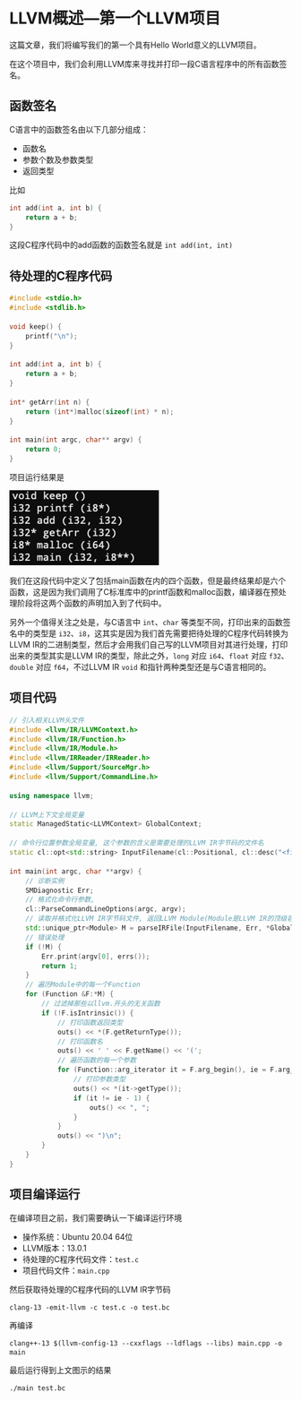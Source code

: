 # LLVM概述—第一个LLVM项目

这篇文章，我们将编写我们的第一个具有Hello World意义的LLVM项目。

在这个项目中，我们会利用LLVM库来寻找并打印一段C语言程序中的所有函数签名。

## 函数签名

C语言中的函数签名由以下几部分组成：
- 函数名
- 参数个数及参数类型
- 返回类型

比如
```c
int add(int a, int b) {
    return a + b;
}
```
这段C程序代码中的add函数的函数签名就是 `int add(int, int)`

## 待处理的C程序代码

```c
#include <stdio.h>
#include <stdlib.h>

void keep() {
    printf("\n");
}

int add(int a, int b) {
    return a + b;
}

int* getArr(int n) {
    return (int*)malloc(sizeof(int) * n);
}

int main(int argc, char** argv) {
    return 0;
}
```

项目运行结果是

![运行结果](./assets/03-01.png)

我们在这段代码中定义了包括main函数在内的四个函数，但是最终结果却是六个函数，这是因为我们调用了C标准库中的printf函数和malloc函数，编译器在预处理阶段将这两个函数的声明加入到了代码中。

另外一个值得关注之处是，与C语言中 `int`、`char` 等类型不同，打印出来的函数签名中的类型是 `i32`、`i8`，这其实是因为我们首先需要把待处理的C程序代码转换为LLVM IR的二进制类型，然后才会用我们自己写的LLVM项目对其进行处理，打印出来的类型其实是LLVM IR的类型，除此之外，`long` 对应 `i64`、`float` 对应 `f32`、`double` 对应 `f64`，不过LLVM IR `void` 和指针两种类型还是与C语言相同的。

## 项目代码

```cpp
// 引入相关LLVM头文件
#include <llvm/IR/LLVMContext.h>
#include <llvm/IR/Function.h>
#include <llvm/IR/Module.h>
#include <llvm/IRReader/IRReader.h>
#include <llvm/Support/SourceMgr.h>
#include <llvm/Support/CommandLine.h>

using namespace llvm;

// LLVM上下文全局变量
static ManagedStatic<LLVMContext> GlobalContext;

// 命令行位置参数全局变量, 这个参数的含义是需要处理的LLVM IR字节码的文件名
static cl::opt<std::string> InputFilename(cl::Positional, cl::desc("<filename>.bc"), cl::Required);

int main(int argc, char **argv) {
    // 诊断实例
    SMDiagnostic Err;
    // 格式化命令行参数,
    cl::ParseCommandLineOptions(argc, argv);
    // 读取并格式化LLVM IR字节码文件, 返回LLVM Module(Module是LLVM IR的顶级容器)
    std::unique_ptr<Module> M = parseIRFile(InputFilename, Err, *GlobalContext);
    // 错误处理
    if (!M) {
        Err.print(argv[0], errs());
        return 1;
    }
    // 遍历Module中的每一个Function
    for (Function &F:*M) {
        // 过滤掉那些以llvm.开头的无关函数
        if (!F.isIntrinsic()) {
            // 打印函数返回类型
            outs() << *(F.getReturnType());
            // 打印函数名
            outs() << ' ' << F.getName() << '(';
            // 遍历函数的每一个参数
            for (Function::arg_iterator it = F.arg_begin(), ie = F.arg_end(); it != ie; it++) {
                // 打印参数类型
                outs() << *(it->getType());
                if (it != ie - 1) {
                    outs() << ", ";
                }
            }
            outs() << ")\n";
        }
    }
}
```

## 项目编译运行

在编译项目之前，我们需要确认一下编译运行环境
- 操作系统：Ubuntu 20.04 64位
- LLVM版本：13.0.1
- 待处理的C程序代码文件：`test.c`
- 项目代码文件：`main.cpp`

然后获取待处理的C程序代码的LLVM IR字节码

```shell
clang-13 -emit-llvm -c test.c -o test.bc
```

再编译

```shell
clang++-13 $(llvm-config-13 --cxxflags --ldflags --libs) main.cpp -o main
```

最后运行得到上文图示的结果

```shell
./main test.bc
```
